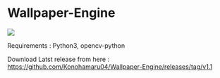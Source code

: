 # Wallpaper-Engine

![](https://github.com/Konohamaru04/Wallpaper-Engine/blob/master/Animated%20GIF-downsized_large.gif)

Requirements : Python3, opencv-python

Download Latst release from here :  https://github.com/Konohamaru04/Wallpaper-Engine/releases/tag/v1.1


